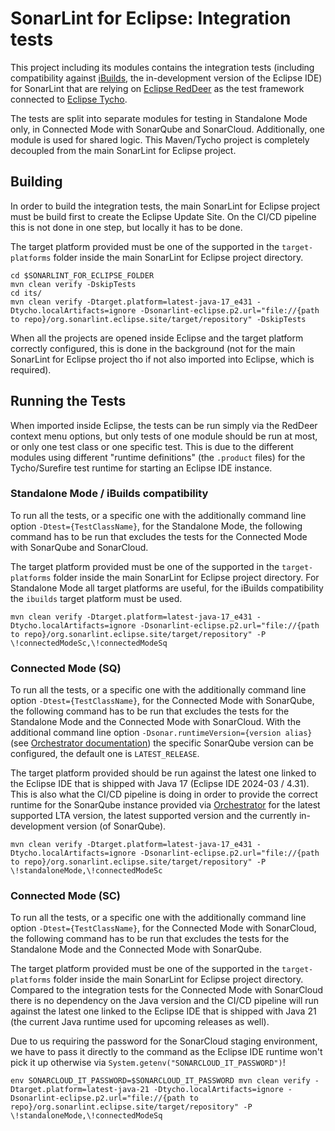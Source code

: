 # SonarLint for Eclipse: Integration tests

This project including its modules contains the integration tests (including compatibility against
[iBuilds](https://download.eclipse.org/eclipse/downloads/), the in-development version of the Eclipse IDE) for
SonarLint that are relying on [Eclipse RedDeer](https://github.com/eclipse/reddeer) as the test framework connected
to [Eclipse Tycho](https://github.com/eclipse-tycho/tycho).

The tests are split into separate modules for testing in Standalone Mode only, in Connected Mode with SonarQube and
SonarCloud. Additionally, one module is used for shared logic. This Maven/Tycho project is completely decoupled from
the main SonarLint for Eclipse project.

## Building

In order to build the integration tests, the main SonarLint for Eclipse project must be build first to create the
Eclipse Update Site. On the CI/CD pipeline this is not done in one step, but locally it has to be done.

The target platform provided must be one of the supported in the `target-platforms` folder inside the main SonarLint
for Eclipse project directory.

```
cd $SONARLINT_FOR_ECLIPSE_FOLDER
mvn clean verify -DskipTests
cd its/
mvn clean verify -Dtarget.platform=latest-java-17_e431 -Dtycho.localArtifacts=ignore -Dsonarlint-eclipse.p2.url="file://{path to repo}/org.sonarlint.eclipse.site/target/repository" -DskipTests
```

When all the projects are opened inside Eclipse and the target platform correctly configured, this is done in the
background (not for the main SonarLint for Eclipse project tho if not also imported into Eclipse, which is required).

## Running the Tests

When imported inside Eclipse, the tests can be run simply via the RedDeer context menu options, but only tests of one
module should be run at most, or only one test class or one specific test. This is due to the different modules using
different "runtime definitions" (the `.product` files) for the Tycho/Surefire test runtime for starting an Eclipse IDE
instance.

### Standalone Mode / iBuilds compatibility

To run all the tests, or a specific one with the additionally command line option `-Dtest={TestClassName}`, for the
Standalone Mode, the following command has to be run that excludes the tests for the Connected Mode with SonarQube and
SonarCloud.

The target platform provided must be one of the supported in the `target-platforms` folder inside the main SonarLint
for Eclipse project directory. For Standalone Mode all target platforms are useful, for the iBuilds compatibility the
`ibuilds` target platform must be used.

```
mvn clean verify -Dtarget.platform=latest-java-17_e431 -Dtycho.localArtifacts=ignore -Dsonarlint-eclipse.p2.url="file://{path to repo}/org.sonarlint.eclipse.site/target/repository" -P \!connectedModeSc,\!connectedModeSq
```

### Connected Mode (SQ)

To run all the tests, or a specific one with the additionally command line option `-Dtest={TestClassName}`, for the
Connected Mode with SonarQube, the following command has to be run that excludes the tests for the Standalone Mode and
the Connected Mode with SonarCloud. With the additional command line option `-Dsonar.runtimeVersion={version alias}`
(see [Orchestrator documentation](https://github.com/SonarSource/orchestrator?tab=readme-ov-file#version-aliases)) the
specific SonarQube version can be configured, the default one is `LATEST_RELEASE`.

The target platform provided should be run against the latest one linked to the Eclipse IDE that is shipped with Java
17 (Eclipse IDE 2024-03 / 4.31). This is also what the CI/CD pipeline is doing in order to provide the correct runtime
for the SonarQube instance provided via [Orchestrator](https://github.com/SonarSource/orchestrator) for the latest
supported LTA version, the latest supported version and the currently in-development version (of SonarQube).

```
mvn clean verify -Dtarget.platform=latest-java-17_e431 -Dtycho.localArtifacts=ignore -Dsonarlint-eclipse.p2.url="file://{path to repo}/org.sonarlint.eclipse.site/target/repository" -P \!standaloneMode,\!connectedModeSc
```

### Connected Mode (SC)

To run all the tests, or a specific one with the additionally command line option `-Dtest={TestClassName}`, for the
Connected Mode with SonarCloud, the following command has to be run that excludes the tests for the Standalone Mode and
the Connected Mode with SonarQube.

The target platform provided must be one of the supported in the `target-platforms` folder inside the main SonarLint
for Eclipse project directory. Compared to the integration tests for the Connected Mode with SonarCloud there is no
dependency on the Java version and the CI/CD pipeline will run against the latest one linked to the Eclipse IDE that is
shipped with Java 21 (the current Java runtime used for upcoming releases as well).

Due to us requiring the password for the SonarCloud staging environment, we have to pass it directly to the command as
the Eclipse IDE runtime won't pick it up otherwise via `System.getenv("SONARCLOUD_IT_PASSWORD")`!

```
env SONARCLOUD_IT_PASSWORD=$SONARCLOUD_IT_PASSWORD mvn clean verify -Dtarget.platform=latest-java-21 -Dtycho.localArtifacts=ignore -Dsonarlint-eclipse.p2.url="file://{path to repo}/org.sonarlint.eclipse.site/target/repository" -P \!standaloneMode,\!connectedModeSq
```
